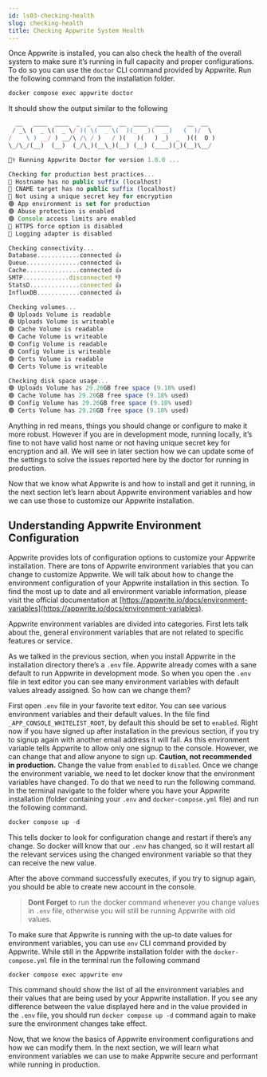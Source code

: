 ```yaml
---
id: ls03-checking-health
slug: checking-health
title: Checking Appwrite System Health
---
```


Once Appwrite is installed, you can also check the health of the overall system to make sure it’s running in full capacity and proper configurations. To do so you can use the `doctor` CLI command provided by Appwrite. Run the following command from the installation folder.

```jsx
docker compose exec appwrite doctor
```

It should show the output similar to the following

```jsx
  __   ____  ____  _  _  ____  __  ____  ____     __  __
 / _\ (  _ \(  _ \/ )( \(  _ \(  )(_  _)(  __)   (  )/  \
/    \ ) __/ ) __/\ /\ / )   / )(   )(   ) _)  _  )((  O )
\_/\_/(__)  (__)  (_/\_)(__\_)(__) (__) (____)(_)(__)\__/

👩‍⚕️ Running Appwrite Doctor for version 1.0.0 ...

Checking for production best practices...
🔴 Hostname has no public suffix (localhost)
🔴 CNAME target has no public suffix (localhost)
🔴 Not using a unique secret key for encryption
🟢 App environment is set for production
🟢 Abuse protection is enabled
🟢 Console access limits are enabled
🔴 HTTPS force option is disabled
🔴 Logging adapter is disabled

Checking connectivity...
Database............connected 👍
Queue...............connected 👍
Cache...............connected 👍
SMTP.............disconnected 👎
StatsD..............connected 👍
InfluxDB............connected 👍

Checking volumes...
🟢 Uploads Volume is readable
🟢 Uploads Volume is writeable
🟢 Cache Volume is readable
🟢 Cache Volume is writeable
🟢 Config Volume is readable
🟢 Config Volume is writeable
🟢 Certs Volume is readable
🟢 Certs Volume is writeable

Checking disk space usage...
🟢 Uploads Volume has 29.26GB free space (9.18% used)
🟢 Cache Volume has 29.26GB free space (9.18% used)
🟢 Config Volume has 29.26GB free space (9.18% used)
🟢 Certs Volume has 29.26GB free space (9.18% used)
```

Anything in red means, things you should change or configure to make it more robust. However if you are in development mode, running locally, it’s fine to not have valid host name or not having unique secret key for encryption and all. We will see in later section how we can update some of the settings to solve the issues reported here by the doctor for running in production.

Now that we know what Appwrite is and how to install and get it running, in the next section let’s learn about Appwrite environment variables and how we can use those to customize our Appwrite installation.

## Understanding Appwrite Environment Configuration

Appwrite provides lots of configuration options to customize your Appwrite installation. There are tons of Appwrite environment variables that you can change to customize Appwrite. We will talk about how to change the environment configuration of your Appwrite installation in this section. To find the most up to date and all environment variable information, please visit the official documentation at [https://appwrite.io/docs/environment-variables](https://appwrite.io/docs/environment-variables).

Appwrite environment variables are divided into categories. First lets talk about the, general environment variables that are not related to specific features or service.

As we talked in the previous section, when you install Appwrite in the installation directory there’s a `.env` file. Appwrite already comes with a sane default to run Appwrite in development mode. So when you open the `.env` file in text editor you can see many environment variables with default values already assigned. So how can we change them?

First open `.env` file in your favorite text editor. You can see various environment variables and their default values. In the file find `_APP_CONSOLE_WHITELIST_ROOT`, by default this should be set to `enabled`. Right now if you have signed up after installation in the previous section, if you try to signup again with another email address it will fail. As this environment variable tells Appwrite to allow only one signup to the console. However, we can change that and allow anyone to sign up. **Caution, not recommended in production.** Change the value from `enabled` to `disabled`. Once we change the environment variable, we need to let docker know that the environment variables have changed. To do that we need to run the following command. In the terminal navigate to the folder where you have your Appwrite installation (folder containing your `.env` and `docker-compose.yml` file) and run the following command.

```jsx
docker compose up -d
```

This tells docker to look for configuration change and restart if there’s any change. So docker will know that our `.env` has changed, so it will restart all the relevant services using the changed environment variable so that they can receive the new value.

After the above command successfully executes, if you try to signup again, you should be able to create new account in the console.

> **Dont Forget** to run the docker command whenever you change values in `.env` file, otherwise you will still be running Appwrite with old values.

To make sure that Appwrite is running with the up-to date values for environment variables, you can use `env` CLI command provided by Appwrite. While still in the Appwrite installation folder with the `docker-compose.yml` file in the terminal run the following command

```jsx
docker compose exec appwrite env
```

This command should show the list of all the environment variables and their values that are being used by your Appwrite installation. If you see any difference between the value displayed here and in the value provided in the `.env` file, you should run `docker compose up -d` command again to make sure the environment changes take effect.

Now, that we know the basics of Appwrite environment configurations and how we can modify them. In the next section, we will learn what environment variables we can use to make Appwrite secure and performant while running in production.
